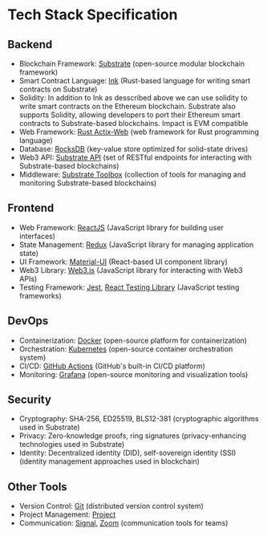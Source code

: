# Tech Stack Specification

## Backend

- Blockchain Framework: [Substrate](https://github.com/paritytech/substrate) (open-source modular blockchain framework)
- Smart Contract Language: [Ink](https://github.com/paritytech/ink) (Rust-based language for writing smart contracts on Substrate)
- Solidity: In addition to Ink as desscribed above we can use solidity to write smart contracts on the Ethereum blockchain. Substrate also supports Solidity, allowing developers to port their Ethereum smart contracts to Substrate-based blockchains. Impact is EVM compatible
- Web Framework: [Rust Actix-Web](https://github.com/actix/actix-web) (web framework for Rust programming language)
- Database: [RocksDB](https://rocksdb.org/) (key-value store optimized for solid-state drives)
- Web3 API: [Substrate API](https://substrate.dev/docs/en/knowledgebase/integrate/substrate-api) (set of RESTful endpoints for interacting with Substrate-based blockchains)
- Middleware: [Substrate Toolbox](https://github.com/paritytech/substrate-toolbox) (collection of tools for managing and monitoring Substrate-based blockchains)

## Frontend

- Web Framework: [ReactJS](https://reactjs.org/) (JavaScript library for building user interfaces)
- State Management: [Redux](https://redux.js.org/) (JavaScript library for managing application state)
- UI Framework: [Material-UI](https://material-ui.com/) (React-based UI component library)
- Web3 Library: [Web3.js](https://web3js.readthedocs.io/) (JavaScript library for interacting with Web3 APIs)
- Testing Framework: [Jest](https://jestjs.io/), [React Testing Library](https://testing-library.com/docs/react-testing-library/intro/) (JavaScript testing frameworks)

## DevOps

- Containerization: [Docker](https://www.docker.com/) (open-source platform for containerization)
- Orchestration: [Kubernetes](https://kubernetes.io/) (open-source container orchestration system)
- CI/CD: [GitHub Actions](https://github.com/features/actions) (GitHub's built-in CI/CD platform)
- Monitoring: [Grafana](https://grafana.com/) (open-source monitoring and visualization tools)

## Security
- Cryptography: SHA-256, ED25519, BLS12-381 (cryptographic algorithms used in Substrate)
- Privacy: Zero-knowledge proofs, ring signatures (privacy-enhancing technologies used in Substrate)
- Identity: Decentralized identity (DID), self-sovereign identity (SSI) (identity management approaches used in blockchain)

## Other Tools

- Version Control: [Git](https://git-scm.com/) (distributed version control system)
- Project Management: [Project](https://www.github.com)
- Communication: [Signal](https://signal.org/en/download/), [Zoom](https://zoom.us/) (communication tools for teams)
